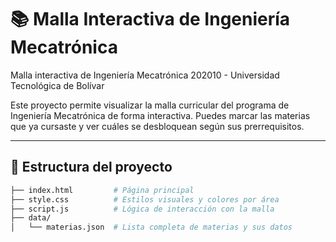 # 📚 Malla Interactiva de Ingeniería Mecatrónica

Malla interactiva de Ingeniería Mecatrónica 202010 - Universidad Tecnológica de Bolívar

Este proyecto permite visualizar la malla curricular del programa de Ingeniería Mecatrónica de forma interactiva. Puedes marcar las materias que ya cursaste y ver cuáles se desbloquean según sus prerrequisitos.

---

## 🧱 Estructura del proyecto

```bash
├── index.html         # Página principal
├── style.css          # Estilos visuales y colores por área
├── script.js          # Lógica de interacción con la malla
├── data/
│   └── materias.json  # Lista completa de materias y sus datos
